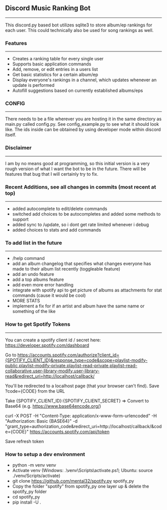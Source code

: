 ## Discord Music Ranking Bot

---

This discord.py based bot utilizes sqlite3 to store album/ep rankings for each user.
This could technically also be used for song rankings as well.

### Features

---

* Creates a ranking table for every single user
* Supports basic application commands
* Add, remove, or edit entries in a users list
* Get basic statistics for a certain album/ep
* Display everyone's rankings in a channel, which updates whenever an update is performed
* Autofill suggestions based on currently established albums/eps

### CONFIG

---

There needs to be a file wherever you are hosting it in the same directory as main.py called config.py. See config_example.py to see what it should look like. The ids inside can be obtained by using developer mode within discord itself.

### Disclaimer

---

I am by no means good at programming, so this initial version is a very rough version of what I want the bot to be in the future. There will be features that bug that I will certainly try to fix. 

### Recent Additions, see all changes in commits (most recent at top)

---

* added autocomplete to edit/delete commands
* switched add choices to be autocompletes and added some methods to support
* added sync to /update, so i dont get rate limited whenever i debug
* added choices to stats and add commands

### To add list in the future

---

* /help command
* add an album changelog that specifies what changes everyone has made to their album list recently (toggleable feature)
* add an undo feature
* add a top albums feature
* add even more error handling
* integrate with spotify api to get picture of albums as attachments for stat commands (cause it would be cool)
* MORE STATS
* implement a fix for if an artist and album have the same name or something of the like

### How to get Spotify Tokens

---

You can create a spotify client id / secret here: https://developer.spotify.com/dashboard

Go to https://accounts.spotify.com/authorize?client_id={SPOTIFY_CLIENT_ID}&response_type=code&scope=playlist-modify-public,playlist-modify-private,playlist-read-private,playlist-read-collaborative,user-library-modify,user-library-read&redirect_uri=http://localhost/callback/

You'll be redirected to a localhost page (that your browser can't find). Save ?code={CODE} from the URL

Take {SPOTIFY_CLIENT_ID}:{SPOTIFY_CLIENT_SECRET} => Convert to Base64 (e.g. https://www.base64encode.org/)

curl -X POST -H "Content-Type: application/x-www-form-urlencoded" -H "Authorization: Basic {BASE64}" -d "grant_type=authorization_code&redirect_uri=http://localhost/callback/&code={CODE}" https://accounts.spotify.com/api/token

Save refresh token


### How to setup a dev environment

- python -m venv venv
- Activate venv (Windows: .\venv\Scripts\activate.ps1; Ubuntu: source ./venv/Scripts/activate)
- git clone https://github.com/mental32/spotify.py spotify_py
- Copy the folder "spotify" from spotify_py one layer up & delete the spotify_py folder
- cd spotify_py
- pip install -U .
